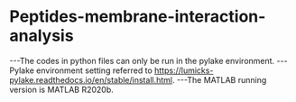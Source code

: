 # Peptides-membrane-interaction-analysis
---The codes in python files can only be run in the pylake environment.
---Pylake environment setting referred to https://lumicks-pylake.readthedocs.io/en/stable/install.html.
---The MATLAB running version is MATLAB R2020b.
